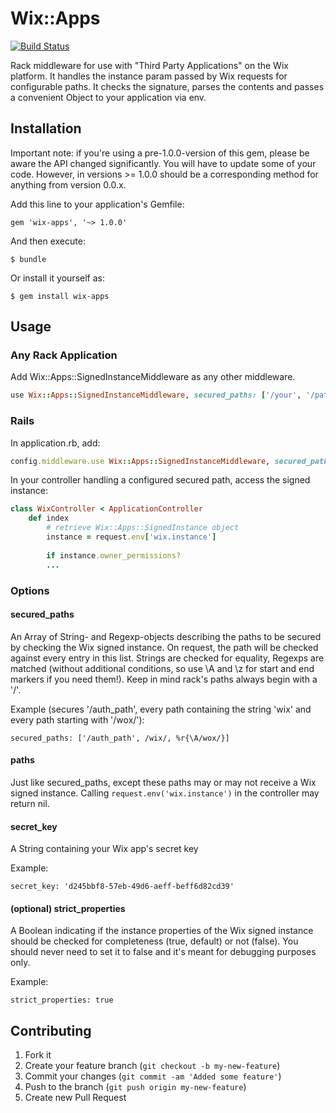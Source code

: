 # Wix::Apps
[![Build Status](https://secure.travis-ci.org/wix/wix-apps-ruby.png?branch=master)](http://travis-ci.org/wix/wix-apps-ruby)

Rack middleware for use with "Third Party Applications" on the Wix platform.
It handles the instance param passed by Wix requests for configurable paths. It checks the signature, parses the contents and passes a convenient Object to your application via env.

## Installation

Important note: if you're using a pre-1.0.0-version of this gem, please be aware the API changed significantly. You will have to update some of your code. However, in versions >= 1.0.0 should be a corresponding method for anything from version 0.0.x.

Add this line to your application's Gemfile:

    gem 'wix-apps', '~> 1.0.0'

And then execute:

    $ bundle

Or install it yourself as:

    $ gem install wix-apps

## Usage

### Any Rack Application
Add Wix::Apps::SignedInstanceMiddleware as any other middleware.
```ruby
use Wix::Apps::SignedInstanceMiddleware, secured_paths: ['/your', '/paths', %r{\A/wix/(auth|update)\z}], secret_key: 'secret_key'
```
### Rails
In application.rb, add:
```ruby
config.middleware.use Wix::Apps::SignedInstanceMiddleware, secured_paths: ['/wix'], secret_key: 'your-secret-key'
```

In your controller handling a configured secured path, access the signed instance:
```ruby
class WixController < ApplicationController
    def index
        # retrieve Wix::Apps::SignedInstance object
        instance = request.env['wix.instance']
        
        if instance.owner_permissions? 
        ...
```

### Options

#### secured_paths
An Array of String- and Regexp-objects describing the paths to be secured by checking the Wix signed instance. On request, the path will be checked against every entry in this list. Strings are checked for equality, Regexps are matched (without additional conditions, so use \A and \z for start and end markers if you need them!). Keep in mind rack's paths always begin with a '/'.

Example (secures '/auth_path', every path containing the string 'wix' and every path starting with '/wox/'):

    secured_paths: ['/auth_path', /wix/, %r{\A/wox/}]
 
#### paths
Just like secured_paths, except these paths may or may not receive a Wix signed instance. Calling `request.env('wix.instance')` in the controller may return nil.
 
#### secret_key
A String containing your Wix app's secret key

Example:

    secret_key: 'd245bbf8-57eb-49d6-aeff-beff6d82cd39'

#### (optional) strict_properties
A Boolean indicating if the instance properties of the Wix signed instance should be checked for completeness (true, default) or not (false). You should never need to set it to false and it's meant for debugging purposes only. 

Example:

    strict_properties: true

## Contributing

1. Fork it
2. Create your feature branch (`git checkout -b my-new-feature`)
3. Commit your changes (`git commit -am 'Added some feature'`)
4. Push to the branch (`git push origin my-new-feature`)
5. Create new Pull Request
